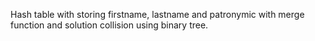 Hash table with storing firstname, lastname and patronymic with merge function and solution collision using binary tree.
